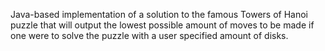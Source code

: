 Java-based implementation of a solution to the famous Towers of Hanoi puzzle that will output the lowest possible amount of moves to be made if one were to solve the puzzle with a user specified amount of disks. 
